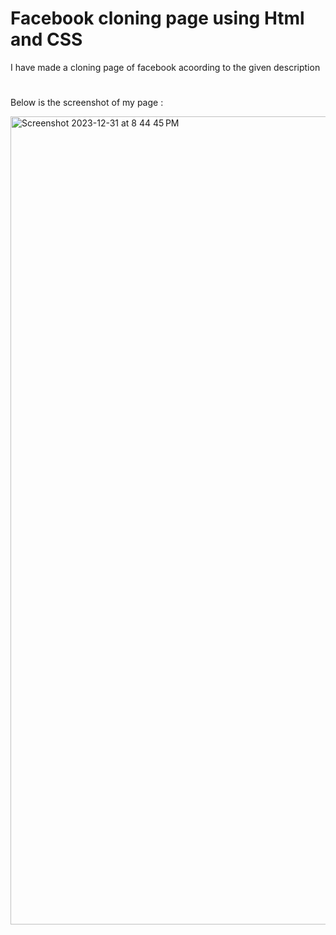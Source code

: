 # Facebook cloning page using Html and CSS
I have made a cloning page of facebook acoording to the given description
# 
Below is the screenshot of my page :

<img width="1293" alt="Screenshot 2023-12-31 at 8 44 45 PM" src="https://github.com/RithishAnkathi03/Facebook-cloning/assets/143017800/bcdb1b44-b295-4e09-9d0e-5f19f8c905ee">
